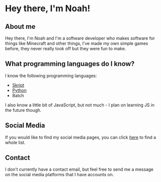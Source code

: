 # Hey there, I'm Noah!
## About me
Hey there, I'm Noah and I'm a software developer who makes software for things like Minecraft and other things, I've made my own simple games before, they never really took off but they were fun to make.
## What programming languages do I know?
I know the following programming languages:

- [Skript](https://github.com/SkriptLang)
- [Python](https://python.org)
- Batch

I also know a little bit of JavaScript, but not much - I plan on learning JS in the future though.
## Social Media
If you would like to find my social media pages, you can click [here](https://pcoe.link) to find a whole list.
## Contact
I don't currently have a contact email, but feel free to send me a message on the social media platforms that I have accounts on.
